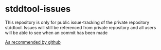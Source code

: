 stddtool-issues
===============

This repository is only for public issue-tracking of the private repository stddtool.
Issues will still be referenced from private repository and all users will be able to see when an commit has been made

<p><a href="https://help.github.com/articles/issues-only-access-permissions">As recommended by github</a></p>
